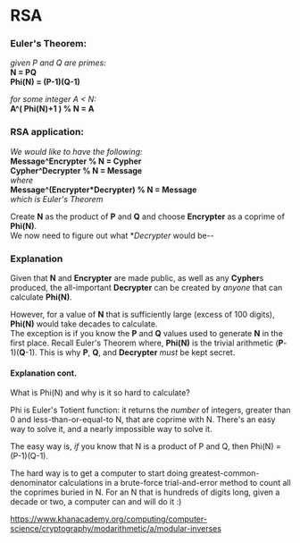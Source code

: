 # RSA

### Euler's Theorem:

*given P and Q are primes:*  
**N = PQ**  
**Phi(N) = (P-1)(Q-1)**  

*for some integer A < N:*  
**A^( Phi(N)+1 ) % N = A**  

### RSA application:
*We would like to have the following:*  
**Message^Encrypter % N = Cypher**  
**Cypher^Decrypter % N = Message**  
*where*  
**Message^(Encrypter*Decrypter) % N = Message**  
*which is Euler's Theorem*  

Create **N** as the product of **P** and **Q** and choose **Encrypter** as a coprime of **Phi(N)**.  
We now need to figure out what **Decrypter* would be-- 

### Explanation
Given that **N** and **Encrypter** are made public, as well as any **Cypher**s produced,
the all-important **Decrypter** can be created by *anyone* that can calculate **Phi(N)**.  

However, for a value of **N** that is sufficiently large (excess of 100 digits), **Phi(N)** would take decades to calculate.  
The exception is if you know the **P** and **Q** values used to generate **N** in the first place. Recall Euler's Theorem where, **Phi(N)** is the trivial arithmetic (**P**-1)(**Q**-1). This is why **P**, **Q**, and **Decrypter** *must* be kept secret.

#### Explanation cont.

What is Phi(N) and why is it so hard to calculate?  

Phi is Euler's Totient function: it returns the *number* of integers, greater than 0 and less-than-or-equal-to N, that are coprime with N. There's an easy way to solve it, and a nearly impossible way to solve it.  

The easy way is, *if* you know that N is a product of P and Q, then Phi(N) = (P-1)(Q-1).  

The hard way is to get a computer to start doing greatest-common-denominator calculations in a brute-force trial-and-error method to count all the coprimes buried in N. For an N that is hundreds of digits long, given a decade or two, a computer can and will do it :)


https://www.khanacademy.org/computing/computer-science/cryptography/modarithmetic/a/modular-inverses
